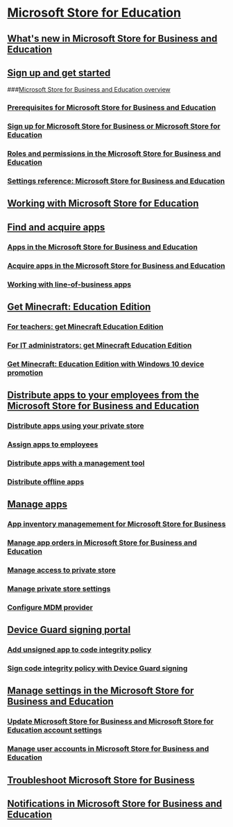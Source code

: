 # [Microsoft Store for Education](/microsoft-store/index?toc=/microsoft-store/education/toc.json)
## [What's new in Microsoft Store for Business and Education](/microsoft-store/whats-new-microsoft-store-business-education?toc=/microsoft-store/education/toc.json)
## [Sign up and get started](/microsoft-store/sign-up-microsoft-store-for-business-overview?toc=/microsoft-store/education/toc.json)
###[Microsoft Store for Business and Education overview](/microsoft-store/windows-store-for-business-overview?toc=/microsoft-store/education/toc.json)
### [Prerequisites for Microsoft Store for Business and Education](/microsoft-store/prerequisites-microsoft-store-for-business?toc=/microsoft-store/education/toc.json)
### [Sign up for Microsoft Store for Business or Microsoft Store for Education](/microsoft-store/sign-up-microsoft-store-for-business?toc=/microsoft-store/education/toc.json)
### [Roles and permissions in the Microsoft Store for Business and Education](/microsoft-store/roles-and-permissions-microsoft-store-for-business?toc=/microsoft-store/education/toc.json)
### [Settings reference: Microsoft Store for Business and Education](/microsoft-store/settings-reference-microsoft-store-for-business?toc=/microsoft-store/education/toc.json)
## [Working with Microsoft Store for Education](/education/windows/education-scenarios-store-for-business?toc=/microsoft-store/education/toc.json)
## [Find and acquire apps](/microsoft-store/find-and-acquire-apps-overview?toc=/microsoft-store/education/toc.json)
### [Apps in the Microsoft Store for Business and Education](/microsoft-store/apps-in-microsoft-store-for-business?toc=/microsoft-store/education/toc.json)
### [Acquire apps in the Microsoft Store for Business and Education](/microsoft-store/acquire-apps-microsoft-store-for-business?toc=/microsoft-store/education/toc.json)
### [Working with line-of-business apps](/microsoft-store/working-with-line-of-business-apps?toc=/microsoft-store/education/toc.json)
## [Get Minecraft: Education Edition](/education/windows/get-minecraft-for-education?toc=/microsoft-store/education/toc.json)
### [For teachers: get Minecraft Education Edition](/education/windows/teacher-get-minecraft?toc=/microsoft-store/education/toc.json)
### [For IT administrators: get Minecraft Education Edition](/education/windows/school-get-minecraft?toc=/microsoft-store/education/toc.json)
### [Get Minecraft: Education Edition with Windows 10 device promotion](/education/windows/get-minecraft-device-promotion?toc=/microsoft-store/education/toc.json)
## [Distribute apps to your employees from the Microsoft Store for Business and Education](/microsoft-store/distribute-apps-to-your-employees-microsoft-store-for-business?toc=/microsoft-store/education/toc.json)
### [Distribute apps using your private store](/microsoft-store/distribute-apps-from-your-private-store?toc=/microsoft-store/education/toc.json)
### [Assign apps to employees](/microsoft-store/assign-apps-to-employees?toc=/microsoft-store/education/toc.json)
### [Distribute apps with a management tool](/microsoft-store/distribute-apps-with-management-tool?toc=/microsoft-store/education/toc.json)
### [Distribute offline apps](/microsoft-store/distribute-offline-apps?toc=/microsoft-store/education/toc.json)
## [Manage apps](/microsoft-store/manage-apps-microsoft-store-for-business-overview?toc=/microsoft-store/education/toc.json)
### [App inventory managemement for Microsoft Store for Business](/microsoft-store/app-inventory-management-microsoft-store-for-business?toc=/microsoft-store/education/toc.json)
### [Manage app orders in Microsoft Store for Business and Education](/microsoft-store/manage-orders-microsoft-store-for-business?toc=/microsoft-store/education/toc.json)
### [Manage access to private store](/microsoft-store/manage-access-to-private-store?toc=/microsoft-store/education/toc.json)
### [Manage private store settings](/microsoft-store/manage-private-store-settings?toc=/microsoft-store/education/toc.json)
### [Configure MDM provider](/microsoft-store/configure-mdm-provider-microsoft-store-for-business?toc=/microsoft-store/education/toc.json)
## [Device Guard signing portal](/microsoft-store/device-guard-signing-portal?toc=/microsoft-store/education/toc.json)
### [Add unsigned app to code integrity policy](/microsoft-store/add-unsigned-app-to-code-integrity-policy?toc=/microsoft-store/education/toc.json)
### [Sign code integrity policy with Device Guard signing](/microsoft-store/sign-code-integrity-policy-with-device-guard-signing?toc=/microsoft-store/education/toc.json)
## [Manage settings in the Microsoft Store for Business and Education](/microsoft-store/manage-settings-microsoft-store-for-business?toc=/microsoft-store/education/toc.json)
### [Update Microsoft Store for Business and Microsoft Store for Education account settings](/microsoft-store/update-microsoft-store-for-business-account-settings?toc=/microsoft-store/education/toc.json)
### [Manage user accounts in Microsoft Store for Business and Education](/microsoft-store/manage-users-and-groups-microsoft-store-for-business?toc=/microsoft-store/education/toc.json)
## [Troubleshoot Microsoft Store for Business](/microsoft-store/troubleshoot-microsoft-store-for-business?toc=/microsoft-store/education/toc.json)
## [Notifications in Microsoft Store for Business and Education](/microsoft-store/notifications-microsoft-store-business?toc=/microsoft-store/education/toc.json)

